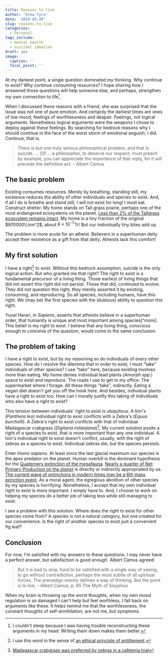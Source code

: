 ```yaml
---
title: Reasons to live
author: 'Drew Tyre'
date: '2019-03-20'
slug: reasons-to-live
categories:
  - Personal
tags_include:
  - mental health
  - suicidal ideation
draft: yes
image:
  caption: ''
  focal_point: ''
---
```


At my darkest point, a single question dominated my thinking. Why continue to 
exist? Why continue consuming resources? I hope sharing 
how I answered those questions will help someone else, and perhaps, strengthen
my own connection to life[^life]. 

When I discussed these reasons with a friend, she was surprised that the issue was 
not one of pure emotion. And certainly the darkest times are ones of low mood,
feelings of worthlessness and despair. Feelings, not logical arguments. Nonetheless
logical arguments were the weapons I chose to deploy against these feelings.
By searching for bedrock reasons why I should continue in the face of 
the worst storm of emotional anguish, I did. Continue, that is. 

> There is but one truly serious philosophical problem, and that is suicide. ... 
[I]f ... a philosopher, to deserve our respect, must preach by example, you can appreciate the importance of that reply, for it will precede the definitive act. - Albert Camus

## The basic problem

Existing consumes resources. Merely by breathing, standing still, my existence 
reduces the ability of other individuals and species to exist. And, if all I do
is breathe and stand still, I will not exist for long! I must eat. Construct 
shelter. My home stands on Tall grass prairie, perhaps one of the most endangered 
ecosystems on the planet. 
[Less than 2% of the Tallgrass ecosystem remains intact](https://en.wikipedia.org/wiki/Tallgrass_prairie#Boundaries).
My home is a tiny fraction of the original $970000\\:km^2$, about $6 \times 10^{-7} \%$! 
But our individually tiny bites add up. 

The problem is more acute for an atheist. Believers in a superhuman deity accept
their existence as a gift from that deity. Atheists lack this comfort!  

## My first solution

I have a right[^right] to exist. Without this bedrock assumption, suicide is the only
logical action. But who granted me that right? The right to exist is a fundamental precursor
of a living thing. Those earliest of living things that did not assert this right
did not persist. Those that did, continued to evolve. They did not question this
right, they merely asserted it by existing, consuming, and reproducing. So all
species, including humans, have this right. We (may be) the first species with 
the (dubious) ability to question this right. 

Yuval Harari, in *Sapiens*, asserts that atheists believe in a superhuman order,
that humanity is unique and most important among species[^more]. This belief is my right
to exist. I believe that any living thing, conscious enough to conceive of 
the question, would come to the same conclusion. 

## The problem of taking

I have a right to exist, but by my reasoning so do individuals of every other 
species. How do I resolve the dilemma that in order to exist, I must "take" 
individuals of other species? I use "take" here, because existing involves 
more than eating. My home denies individual
lead plants  (*Amorph spp.*) space to exist and reproduce. The roads I use to 
get to my office. The supermarket where I forage. All these things "take", 
indirectly. Eating a vegan diet doesn't get you off the hook here. And besides,
individual plants have a right to exist too. How can I morally justify this taking of 
individuals who also have a right to exist?

This tension between individuals' right to exist is ubiquitous. A
lion's (*Panthera leo*) individual right to exist conflicts with a Zebra's (*Equus 
burchelli*). A Zebra's right to exist conflicts with that of individual Madagascar 
crabgrass (*Digitaria milanjiana*)[^zebrafood]. My current 
solution posits a right of a species to exist, that is more important than any
one individual. A lion's individual right to exist doesn't
conflict, usually, with the right of zebras as a species to exist. Individual zebras 
die, but the species persists. 

Enter *Homo sapiens*. At least since the last glacial maximum our species is the
apex predator on the planet. Human overkill is the dominant hypothesis for the 
[Quaternery extinction of the megafauna](https://en.wikipedia.org/wiki/Quaternary_extinction_event). 
[Nearly a quarter of Net Primary Production on the *planet*](https://en.wikipedia.org/wiki/Primary_production#Human_impact_and_appropriation) 
is directly or indirectly appropriated by us. 
[The current wave of extinctions in modern times may be a 6th mass exinction event](https://en.wikipedia.org/wiki/Holocene_extinction). 
As a moral agent, the egregious 
abolition of other species by my species is horrifying. Nonetheless, I accept
that my own individual right to exist is more important. I simply have to. And,
I choose to work on helping my species do a better job of taking less
while still managing to exist.

I see a problem with this solution. Where does the right to exist for other 
species come from? A species is not a natural category, but one created for our
convenience. Is the right of another species to exist just a convenient fig leaf?

## Conclusion

For now, I'm satisfied with my answers to these questions. I may never have a 
perfect answer, but satisfaction is good enough. Albert Camus agreed:

> But it is bad to stop, hard to be satisfied with a single way of seeing, to go 
without contradiction, perhaps the most subtle of all spiritual forces. 
The precedign merely defines a way of thinking. But the point is to live. - Albert Camus, p. 65 The Myth of Sisyphus

When my brain is throwing up
the worst thoughts, when my own mood regulation is so damaged I can't help but
feel worthless, I fall back on arguments like these. It helps remind me that the
worthlessness, the constant thoughts of self-annihilation, are not me, but symptoms.

[^life]: I couldn't sleep because I was having trouble reconstructing these arguments in my head. Writing them down makes them better.

[^right]: I use this word in the sense of [an ethical principle of entitlement](https://en.wikipedia.org/wiki/Rights). 

[^zebrafood]: [Madagascar crabgrass was preferred by zebras in a cafeteria trial](https://journals.uair.arizona.edu/index.php/jrm/article/viewFile/6641/6251)